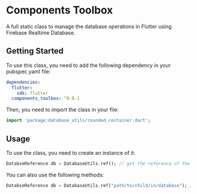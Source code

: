# Components Toolbox

A full static class to manage the database operations in Flutter using Firebase Realtime Database.

## Getting Started

To use this class, you need to add the following dependency in your pubspec.yaml file:

```yaml
dependencies:
  flutter:
    sdk: flutter
  components_toolbox: ^0.0.1
```

Then, you need to import the class in your file:

```dart
import 'package:database_utils/rounded_container.dart';
```

## Usage

To use the class, you need to create an instance of it:

```dart
DatabseReference db = DatabaseUtils.ref(); // get the reference of the root of the database
```

You can also use the following methods:

```dart
DatabseReference db = DatabaseUtils.ref("path/to/child/in/database"); // get the reference of the child in the database
```
